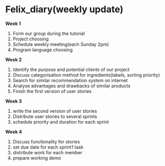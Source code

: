 # Felix_diary(weekly update)
**Week 1**
1. Form our group during the tutorial
2. Project choosing
3. Schedule weekly meeting(each Sunday 2pm)
4. Program language choosing

**Week 2**
1. Identify the purpose and potential clients of our project
2. Discuss categorisation method for ingredients(labels, sorting priority)
3. Search for similar recommendation system on internet
4. Analyse advantages and drawbacks of similar products
5. Finish the first version of user stories

**Week 3**
1. write the second version of user stories
2. Distribute user stories to several sprints
3. schedule priority and duration for each sprint

**Week 4**
1. Discuss functionality for stories
2. set due date for each sprint1 task
3. distribute work for each member 
4. prepare working demo
